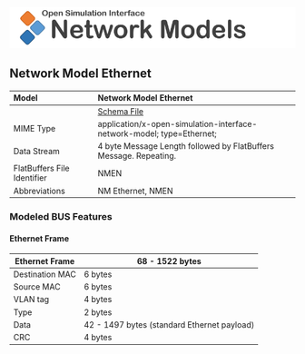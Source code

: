![Automotive Bus Schema](images/automotive-bus-schema_logo.png)

<!---
  Copyright (c) 2021 for information on the respective copyright owner
  see the NOTICE file and/or the repository https://github.com/boschglobal/automotive-bus-schema

  SPDX-License-Identifier: Apache-2.0
-->


## Network Model Ethernet

Model  | Network Model Ethernet  
:---|:---
&ensp; | [Schema File](../schemas/network_model_ethernet.fbs)
MIME Type  | application/x-open-simulation-interface-network-model; type=Ethernet;
Data Stream | 4 byte Message Length followed by FlatBuffers Message. Repeating.  
FlatBuffers File Identifier | NMEN
Abbreviations  |  NM Ethernet, NMEN


### Modeled BUS Features

#### Ethernet Frame

Ethernet Frame  | 68 - 1522 bytes  
--|--
Destination MAC  |  6 bytes
Source MAC  |  6 bytes
VLAN tag  |  4 bytes
Type  |  2 bytes
Data  |  42 - 1497 bytes (standard Ethernet payload)
CRC  |  4  bytes
